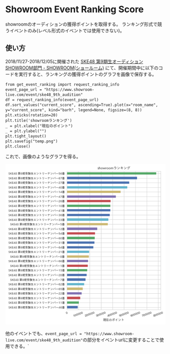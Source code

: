 # Showroom Event Ranking Score
showroomのオーディションの獲得ポイントを取得する。
ランキング形式で競うイベントのみ(レベル形式のイベントでは使用できない)。

## 使い方
2018/11/27-2018/12/05に開催された
[SKE48 第9期生オーディション SHOWROOM部門 - SHOWROOM(ショールーム)](https://www.showroom-live.com/event/ske48_9th_audition)
にて、開催期間中に以下のコードを実行すると、ランキングの獲得ポイントのグラフを画像で保存する。

    from get_event_ranking import request_ranking_info
    event_page_url = "https://www.showroom-live.com/event/ske48_9th_audition"
    df = request_ranking_info(event_page_url)
    df.sort_values("current_score", ascending=True).plot(x="room_name", y="current_score", kind="barh", legend=None, figsize=(8, 8))
    plt.xticks(rotation=20)
    plt.title('showroomランキング')
    _ = plt.xlabel("現在のポイント")
    _ = plt.ylabel("")
    plt.tight_layout()
    plt.savefig("temp.png")
    plt.close()

これで、画像のようなグラフを得る。

![ske48_9th_audition ranking score](./assets/temp.png)

他のイベントでも、`event_page_url = "https://www.showroom-live.com/event/ske48_9th_audition"`の部分をイベントurlに変更することで使用できる。`